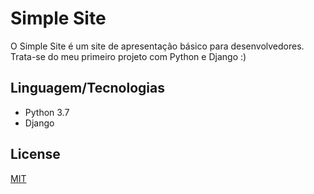 # Simple Site

O Simple Site é um site de apresentação básico para desenvolvedores. Trata-se do meu primeiro projeto com Python e Django :) 

## Linguagem/Tecnologias
- Python 3.7
- Django

## License
[MIT](https://choosealicense.com/licenses/mit/)